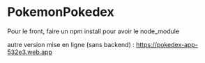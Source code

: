 # PokemonPokedex

Pour le front, faire un npm install pour avoir le node_module

autre version mise en ligne (sans backend) : https://pokedex-app-532e3.web.app
